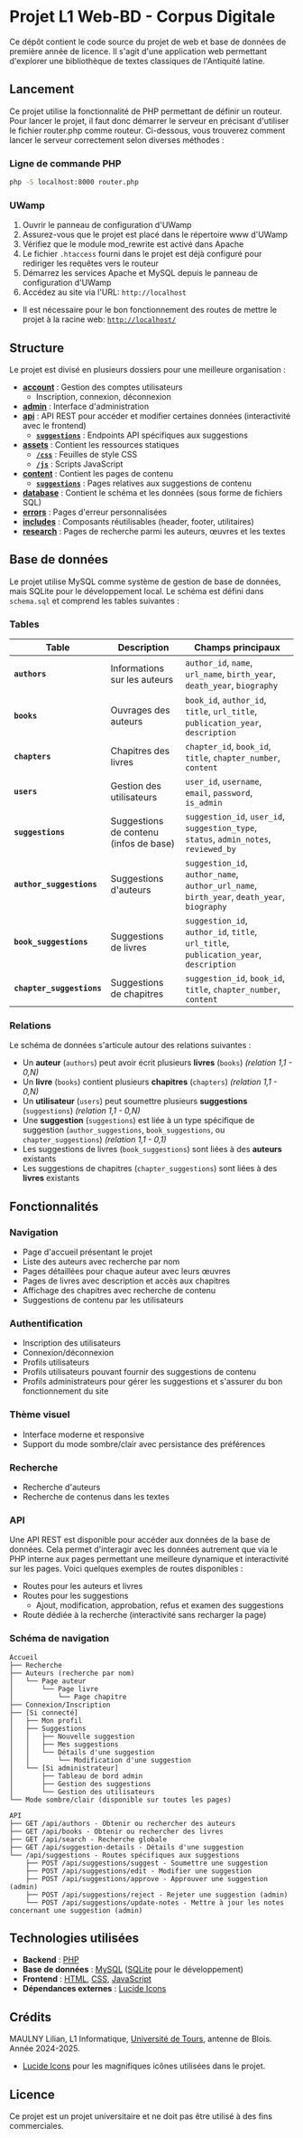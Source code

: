 # Projet L1 Web-BD - Corpus Digitale

Ce dépôt contient le code source du projet de web et base de données de première année de licence. Il s'agit d'une application web permettant d'explorer une bibliothèque de textes classiques de l'Antiquité latine.

## Lancement

Ce projet utilise la fonctionnalité de PHP permettant de définir un routeur.
Pour lancer le projet, il faut donc démarrer le serveur en précisant d'utiliser le fichier router.php comme routeur. Ci-dessous, vous trouverez comment lancer le serveur correctement selon diverses méthodes :

### Ligne de commande PHP

```bash
php -S localhost:8000 router.php
```

### UWamp

1. Ouvrir le panneau de configuration d'UWamp
2. Assurez-vous que le projet est placé dans le répertoire www d'UWamp
3. Vérifiez que le module mod_rewrite est activé dans Apache
4. Le fichier `.htaccess` fourni dans le projet est déjà configuré pour rediriger les requêtes vers le routeur
5. Démarrez les services Apache et MySQL depuis le panneau de configuration d'UWamp
6. Accédez au site via l'URL: `http://localhost`
  - Il est nécessaire pour le bon fonctionnement des routes de mettre le projet à la racine web: [`http://localhost/`](http://localhost/)

## Structure

Le projet est divisé en plusieurs dossiers pour une meilleure organisation :

- **[account](/account/)** : Gestion des comptes utilisateurs
  - Inscription, connexion, déconnexion
- **[admin](/admin/)** : Interface d'administration
- **[api](/api/)** : API REST pour accéder et modifier certaines données (interactivité avec le frontend)
  -  **[`suggestions`](/api/suggestions/)** : Endpoints API spécifiques aux suggestions
- **[assets](/assets/)** : Contient les ressources statiques
  - **[`/css`](/assets/css/)** : Feuilles de style CSS
  - **[`/js`](/assets/js/)** : Scripts JavaScript
- **[content](/content/)** : Contient les pages de contenu
  - **[`suggestions`](/content/suggestions/)** : Pages relatives aux suggestions de contenu
- **[database](/database/)** : Contient le schéma et les données (sous forme de fichiers SQL)
- **[errors](/errors/)** : Pages d'erreur personnalisées
- **[includes](/includes/)** : Composants réutilisables (header, footer, utilitaires)
- **[research](/research/)** : Pages de recherche parmi les auteurs, œuvres et les textes 

## Base de données

Le projet utilise MySQL comme système de gestion de base de données, mais SQLite pour le développement local. Le schéma est défini dans `schema.sql` et comprend les tables suivantes :

### Tables

| Table                     | Description                            | Champs principaux                                                                          |
|---------------------------|----------------------------------------|--------------------------------------------------------------------------------------------|
| **`authors`**             | Informations sur les auteurs           | `author_id`, `name`, `url_name`, `birth_year`, `death_year`, `biography`                   |
| **`books`**               | Ouvrages des auteurs                   | `book_id`, `author_id`, `title`, `url_title`, `publication_year`, `description`            |
| **`chapters`**            | Chapitres des livres                   | `chapter_id`, `book_id`, `title`, `chapter_number`, `content`                              |
| **`users`**               | Gestion des utilisateurs               | `user_id`, `username`, `email`, `password`, `is_admin`                                     |
| **`suggestions`**         | Suggestions de contenu (infos de base) | `suggestion_id`, `user_id`, `suggestion_type`, `status`, `admin_notes`, `reviewed_by`      |
| **`author_suggestions`**  | Suggestions d'auteurs                  | `suggestion_id`, `author_name`, `author_url_name`, `birth_year`, `death_year`, `biography` |
| **`book_suggestions`**    | Suggestions de livres                  | `suggestion_id`, `author_id`, `title`, `url_title`, `publication_year`, `description`      |
| **`chapter_suggestions`** | Suggestions de chapitres               | `suggestion_id`, `book_id`, `title`, `chapter_number`, `content`                           |

### Relations

Le schéma de données s'articule autour des relations suivantes :

- Un **auteur** (`authors`) peut avoir écrit plusieurs **livres** (`books`) *(relation 1,1 - 0,N)*
- Un **livre** (`books`) contient plusieurs **chapitres** (`chapters`) *(relation 1,1 - 0,N)*
- Un **utilisateur** (`users`) peut soumettre plusieurs **suggestions** (`suggestions`) *(relation 1,1 - 0,N)*
- Une **suggestion** (`suggestions`) est liée à un type spécifique de suggestion (`author_suggestions`, `book_suggestions`, ou `chapter_suggestions`) *(relation 1,1 - 0,1)*
- Les suggestions de livres (`book_suggestions`) sont liées à des **auteurs** existants
- Les suggestions de chapitres (`chapter_suggestions`) sont liées à des **livres** existants

## Fonctionnalités

### Navigation
- Page d'accueil présentant le projet
- Liste des auteurs avec recherche par nom
- Pages détaillées pour chaque auteur avec leurs œuvres
- Pages de livres avec description et accès aux chapitres
- Affichage des chapitres avec recherche de contenu
- Suggestions de contenu par les utilisateurs

### Authentification
- Inscription des utilisateurs
- Connexion/déconnexion
- Profils utilisateurs
 - Profils utilisateurs pouvant fournir des suggestions de contenu
 - Profils administrateurs pour gérer les suggestions et s'assurer du bon fonctionnement du site

### Thème visuel
- Interface moderne et responsive
- Support du mode sombre/clair avec persistance des préférences

### Recherche
- Recherche d'auteurs
- Recherche de contenus dans les textes

### API
Une API REST est disponible pour accéder aux données de la base de données. Cela permet d'interagir avec les données autrement que via le PHP interne aux pages
permettant une meilleure dynamique et interactivité sur les pages. Voici quelques exemples de routes disponibles :
- Routes pour les auteurs et livres
- Routes pour les suggestions
  - Ajout, modification, approbation, refus et examen des suggestions
- Route dédiée à la recherche (interactivité sans recharger la page)

### Schéma de navigation

```
Accueil
├── Recherche
├── Auteurs (recherche par nom)
│   └── Page auteur
│       └── Page livre
│           └── Page chapitre
├── Connexion/Inscription
├── [Si connecté]
│   ├── Mon profil
│   ├── Suggestions
│   │   ├── Nouvelle suggestion
│   │   ├── Mes suggestions
│   │   └── Détails d'une suggestion
│   │       └── Modification d'une suggestion
│   └── [Si administrateur]
│       ├── Tableau de bord admin
│       ├── Gestion des suggestions
│       └── Gestion des utilisateurs
└── Mode sombre/clair (disponible sur toutes les pages)

API
├── GET /api/authors - Obtenir ou rechercher des auteurs
├── GET /api/books - Obtenir ou rechercher des livres 
├── GET /api/search - Recherche globale
├── GET /api/suggestion-details - Détails d'une suggestion
└── /api/suggestions - Routes spécifiques aux suggestions
    ├── POST /api/suggestions/suggest - Soumettre une suggestion
    ├── POST /api/suggestions/edit - Modifier une suggestion
    ├── POST /api/suggestions/approve - Approuver une suggestion (admin)
    ├── POST /api/suggestions/reject - Rejeter une suggestion (admin)
    └── POST /api/suggestions/update-notes - Mettre à jour les notes concernant une suggestion (admin)
```
## Technologies utilisées

- **Backend** : [PHP](https://www.php.net/)
- **Base de données** : [MySQL](https://www.mysql.com/) ([SQLite](https://www.sqlite.org/) pour le développement)
- **Frontend** : [HTML](https://developer.mozilla.org/fr/docs/Web/HTML), [CSS](https://developer.mozilla.org/fr/docs/Web/CSS), [JavaScript](https://developer.mozilla.org/fr/docs/Web/JavaScript)
- **Dépendances externes** : [Lucide Icons](https://lucide-icons.web.app/)

## Crédits

MAULNY Lilian, L1 Informatique, [Université de Tours](https://univ-tours.fr), antenne de Blois. Année 2024-2025.
- [Lucide Icons](https://lucide-icons.web.app/) pour les magnifiques icônes utilisées dans le projet.
## Licence

Ce projet est un projet universitaire et ne doit pas être utilisé à des fins commerciales.
